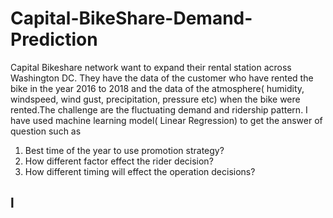 # Capital-BikeShare-Demand-Prediction
Capital Bikeshare network want to expand their rental station across Washington DC. They have the data of the customer who have rented the bike in the year 2016 to 2018 and the data of the atmosphere( humidity, windspeed, wind gust, precipitation, pressure etc) when the bike were rented.The challenge are the fluctuating demand  and ridership pattern.  I have used machine learning model( Linear Regression) to get the answer of question such as 
1) Best time of the year to use promotion strategy?
2) How different factor effect the rider decision?  
3) How different timing will effect the operation decisions?
## l
